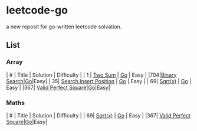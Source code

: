 # leetcode-go

a new reposit for go-written leetcode solvation.

## List

### Array

| # | Title | Solution | Difficulty |
| 1 | [Two Sum](https://leetcode.com/problems/two-sum/) | [Go](./q1/ans.go) | Easy |
|704|[Binary Search](https://leetcode.com/problems/binary-search/)|[Go](./q704/ans.go)|Easy|
| 35| [Search Insert Position](https://leetcode.com/problems/search-insert-position/) | [Go](./q35/ans.go) | Easy |
| 69| [Sqrt(x)](https://leetcode.com/problems/sqrtx/) | [Go](./q69/ans.go) | Easy |
|367| [Valid Perfect Square](https://leetcode.com/problems/valid-perfect-square/)|[Go](./q367/ans.go)|Easy|

### Maths

| # | Title | Solution | Difficulty |
| 69| [Sqrt(x)](https://leetcode.com/problems/sqrtx/) | [Go](./q69/ans.go) | Easy |
|367| [Valid Perfect Square](https://leetcode.com/problems/valid-perfect-square/)|[Go](./q367/ans.go)|Easy|